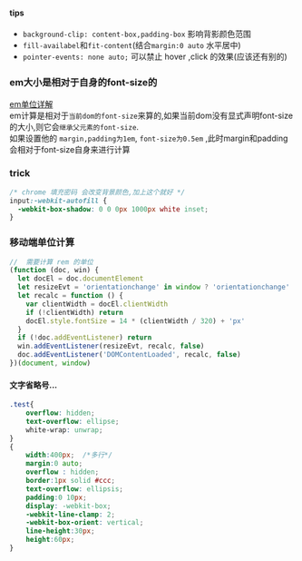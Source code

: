 #### tips
- `background-clip: content-box,padding-box` 影响背影颜色范围  
- `fill-availabel`和`fit-content`(结合`margin:0 auto` 水平居中)  
- `pointer-events: none auto;` 可以禁止 hover ,click 的效果(应该还有别的)  
### em大小是相对于自身的font-size的  
[em单位详解](https://jsfiddle.net/areYouOk/9c7dtxgz/6/)  
em计算是相对于`当前dom的font-size`来算的,如果当前dom没有显式声明font-size的大小,则它会`继承父元素的font-size`.    
如果设置他的 `margin,padding为1em`, `font-size为0.5em` ,此时margin和padding会相对于font-size自身来进行计算  


### trick
```css
/* chrome 填充密码 会改变背景颜色,加上这个就好 */
input:-webkit-autofill {
  -webkit-box-shadow: 0 0 0px 1000px white inset;
}
```

### 移动端单位计算
```js
//  需要计算 rem 的单位
(function (doc, win) {
  let docEl = doc.documentElement
  let resizeEvt = 'orientationchange' in window ? 'orientationchange' : 'resize'
  let recalc = function () {
    var clientWidth = docEl.clientWidth
    if (!clientWidth) return
    docEl.style.fontSize = 14 * (clientWidth / 320) + 'px'
  }
  if (!doc.addEventListener) return
  win.addEventListener(resizeEvt, recalc, false)
  doc.addEventListener('DOMContentLoaded', recalc, false)
})(document, window)
```

#### 文字省略号...
```css
.test{
    overflow: hidden;  
    text-overflow: ellipse;  
    white-wrap: unwrap;  
}
{
    width:400px;  /*多行*/ 
    margin:0 auto;
    overflow : hidden;
    border:1px solid #ccc;
    text-overflow: ellipsis;
    padding:0 10px;
    display: -webkit-box;
    -webkit-line-clamp: 2;
    -webkit-box-orient: vertical;
    line-height:30px;
    height:60px;
}
```